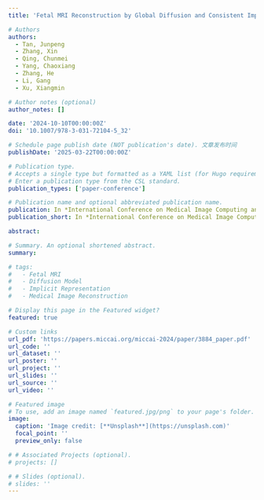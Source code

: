 ```yaml
---
title: 'Fetal MRI Reconstruction by Global Diffusion and Consistent Implicit Representation'

# Authors
authors:
  - Tan, Junpeng
  - Zhang, Xin
  - Qing, Chunmei
  - Yang, Chaoxiang
  - Zhang, He
  - Li, Gang
  - Xu, Xiangmin

# Author notes (optional)
author_notes: []

date: '2024-10-10T00:00:00Z'
doi: '10.1007/978-3-031-72104-5_32'

# Schedule page publish date (NOT publication's date). 文章发布时间
publishDate: '2025-03-22T00:00:00Z'

# Publication type.
# Accepts a single type but formatted as a YAML list (for Hugo requirements).
# Enter a publication type from the CSL standard.
publication_types: ['paper-conference']

# Publication name and optional abbreviated publication name.
publication: In *International Conference on Medical Image Computing and Computer-Assisted Intervention (MICCAI)*
publication_short: In *International Conference on Medical Image Computing and Computer-Assisted Intervention, MICCAI*

abstract: 

# Summary. An optional shortened abstract.
summary: 

# tags:
#   - Fetal MRI
#   - Diffusion Model
#   - Implicit Representation
#   - Medical Image Reconstruction

# Display this page in the Featured widget?
featured: true

# Custom links
url_pdf: 'https://papers.miccai.org/miccai-2024/paper/3884_paper.pdf'
url_code: ''
url_dataset: ''
url_poster: ''
url_project: ''
url_slides: ''
url_source: ''
url_video: ''

# Featured image
# To use, add an image named `featured.jpg/png` to your page's folder.
image:
  caption: 'Image credit: [**Unsplash**](https://unsplash.com)'
  focal_point: ''
  preview_only: false

# # Associated Projects (optional).
# projects: []

# # Slides (optional).
# slides: ''
---
```

